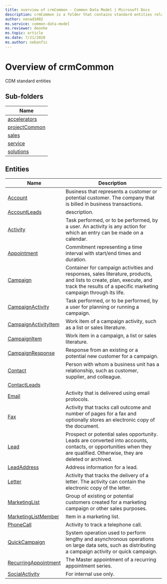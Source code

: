 ```yaml
---
title: overview of crmCommon - Common Data Model | Microsoft Docs
description: crmCommon is a folder that contains standard entities related to the Common Data Model.
author: nenad1002
ms.service: common-data-model
ms.reviewer: deonhe
ms.topic: article
ms.date: 7/21/2020
ms.author: nebanfic
---
```


# Overview of crmCommon

CDM standard entities  

## Sub-folders

|Name|
|---|
|[accelerators](accelerators/overview.md)|
|[projectCommon](projectCommon/overview.md)|
|[sales](sales/overview.md)|
|[service](service/overview.md)|
|[solutions](solutions/overview.md)|




## Entities

|Name|Description|
|---|---|
|[Account](Account.md)|Business that represents a customer or potential customer. The company that is billed in business transactions.|
|[AccountLeads](AccountLeads.md)|description.|
|[Activity](Activity.md)|Task performed, or to be performed, by a user. An activity is any action for which an entry can be made on a calendar.|
|[Appointment](Appointment.md)|Commitment representing a time interval with start/end times and duration.|
|[Campaign](Campaign.md)|Container for campaign activities and responses, sales literature, products, and lists to create, plan, execute, and track the results of a specific marketing campaign through its life.|
|[CampaignActivity](CampaignActivity.md)|Task performed, or to be performed, by a user for planning or running a campaign.|
|[CampaignActivityItem](CampaignActivityItem.md)|Work item of a campaign activity, such as a list or sales literature.|
|[CampaignItem](CampaignItem.md)|Work item in a campaign, a list or sales literature.|
|[CampaignResponse](CampaignResponse.md)|Response from an existing or a potential new customer for a campaign.|
|[Contact](Contact.md)|Person with whom a business unit has a relationship, such as customer, supplier, and colleague.|
|[ContactLeads](ContactLeads.md)||
|[Email](Email.md)|Activity that is delivered using email protocols.|
|[Fax](Fax.md)|Activity that tracks call outcome and number of pages for a fax and optionally stores an electronic copy of the document.|
|[Lead](Lead.md)|Prospect or potential sales opportunity. Leads are converted into accounts, contacts, or opportunities when they are qualified. Otherwise, they are deleted or archived.|
|[LeadAddress](LeadAddress.md)|Address information for a lead.|
|[Letter](Letter.md)|Activity that tracks the delivery of a letter. The activity can contain the electronic copy of the letter.|
|[MarketingList](MarketingList.md)|Group of existing or potential customers created for a marketing campaign or other sales purposes.|
|[MarketingListMember](MarketingListMember.md)|Item in a marketing list.|
|[PhoneCall](PhoneCall.md)|Activity to track a telephone call.|
|[QuickCampaign](QuickCampaign.md)|System operation used to perform lengthy and asynchronous operations on large data sets, such as distributing a campaign activity or quick campaign.|
|[RecurringAppointment](RecurringAppointment.md)|The Master appointment of a recurring appointment series.|
|[SocialActivity](SocialActivity.md)|For internal use only.|
